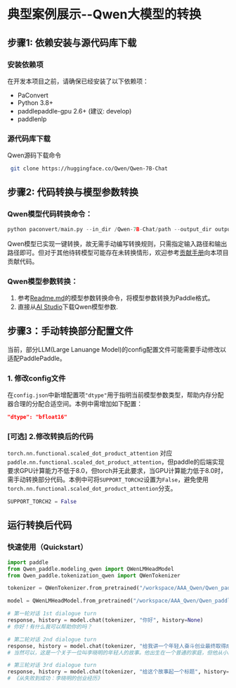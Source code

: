 # 典型案例展示--Qwen大模型的转换

## 步骤1: 依赖安装与源代码库下载

### 安装依赖项

在开发本项目之前，请确保已经安装了以下依赖项：
- PaConvert
- Python 3.8+
- paddlepaddle-gpu 2.6+ (建议: develop)
- paddlenlp

### 源代码库下载

Qwen源码下载命令
```bash
 git clone https://huggingface.co/Qwen/Qwen-7B-Chat
```

## 步骤2: 代码转换与模型参数转换

### Qwen模型代码转换命令：
```python
python paconvert/main.py --in_dir /Qwen-7B-Chat/path --output_dir output/path --log_dir my_log/path
```
Qwen模型已实现一键转换，故无需手动编写转换规则，只需指定输入路径和输出路径即可。但对于其他待转模型可能存在未转换情形，欢迎参考[贡献手册](https://github.com/PaddlePaddle/PaConvert/blob/master/docs/CONTRIBUTING.md)向本项目贡献代码。

### Qwen模型参数转换：
1. 参考[Readme.md](https://github.com/PaddlePaddle/PaConvert/blob/master/README.md)的模型参数转换命令，将模型参数转换为Paddle格式。
2. 直接从[AI Studio](https://aistudio.baidu.com/modelsdetail/636/space)下载Qwen模型参数.

## 步骤3：手动转换部分配置文件
当前，部分LLM(Large Lanuange Model)的config配置文件可能需要手动修改以适配PaddlePaddle。
### 1. 修改config文件

在`config.json`中新增配置项`"dtype"`用于指明当前模型参数类型，帮助内存分配器合理的分配合适空间。本例中需增加如下配置：

```json
"dtype": "bfloat16"
```
### [可选] 2.修改转换后的代码

`torch.nn.functional.scaled_dot_product_attention` 对应 `paddle.nn.functional.scaled_dot_product_attention`，但paddle的后端实现要求GPU计算能力不低于8.0，但torch并无此要求，当GPU计算能力低于8.0时，需手动转换部分代码。本例中可将`SUPPORT_TORCH2`设置为`False`，避免使用`torch.nn.functional.scaled_dot_product_attention`分支。

```python
SUPPORT_TORCH2 = False
```


## 运行转换后代码

### 快速使用（Quickstart）

```python
import paddle
from Qwen_paddle.modeling_qwen import QWenLMHeadModel
from Qwen_paddle.tokenization_qwen import QWenTokenizer

tokenizer = QWenTokenizer.from_pretrained("/workspace/AAA_Qwen/Qwen_paddle",fp16=True)

model = QWenLMHeadModel.from_pretrained("/workspace/AAA_Qwen/Qwen_paddle")

# 第一轮对话 1st dialogue turn
response, history = model.chat(tokenizer, "你好", history=None)
# 你好！有什么我可以帮助你的吗？

# 第二轮对话 2nd dialogue turn
response, history = model.chat(tokenizer, "给我讲一个年轻人奋斗创业最终取得成功的故事。", history=history)
# 当然可以，这是一个关于一位叫李晓明的年轻人的故事。他出生在一个普通的家庭，但他从小就有着梦想，希望能成为一名成功的商人。\n\n李# 晓明在高中毕业后就开始了自己的创业之路。他最初选择做的是开一家小超市，但是由于经营不善，他的商店很快就破产了。不过，李晓明并没# 有因此而放弃，而是从失败中吸取教训，并且重新振作起来，开始了新的创业之旅。\n\n这次，李晓明选择了做电商，因为他发现这是一个具有# 巨大潜力的行业。他努力学习和研究电商知识，不断提高自己的技能。他还通过网络社交平台寻找客户，并且提供优质的商品和服务，得到了客# 户的认可和支持。\n\n经过几年的努力，李晓明的电商公司终于取得了成功，他的销售额每年都在稳步增长。他也成为了一名备受尊敬的企业# # 家，并且被社会上的人们所熟知和尊重。\n\n这个故事告诉我们，只要我们有梦想、有毅力、肯付出努力，就一定能够实现自己的目标。无论面# 临多大的困难，我们都不能轻易放弃，要坚持到底，相信自己一定能够成功。

# 第三轮对话 3rd dialogue turn
response, history = model.chat(tokenizer, "给这个故事起一个标题", history=history)
# 《从失败到成功：李晓明的创业经历》
```
